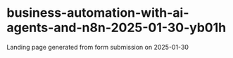 # business-automation-with-ai-agents-and-n8n-2025-01-30-yb01h
Landing page generated from form submission on 2025-01-30
